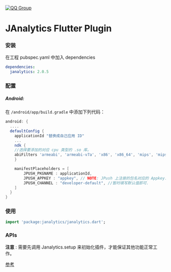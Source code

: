 [![QQ Group](https://img.shields.io/badge/QQ%20Group-862401307-red.svg)]()
# JAnalytics Flutter Plugin

### 安装

在工程 pubspec.yaml 中加入 dependencies

```yaml
dependencies:
  janalytics: 2.0.5
```

### 配置

##### Android:

在 `/android/app/build.gradle` 中添加下列代码：

```groovy
android: {
  ....
  defaultConfig {
    applicationId "替换成自己应用 ID"
    ...
    ndk {
	//选择要添加的对应 cpu 类型的 .so 库。
	abiFilters 'armeabi', 'armeabi-v7a', 'x86', 'x86_64', 'mips', 'mips64', 'arm64-v8a',        
    }

    manifestPlaceholders = [
        JPUSH_PKGNAME : applicationId,
        JPUSH_APPKEY : "appkey", // NOTE: JPush 上注册的包名对应的 Appkey.
        JPUSH_CHANNEL : "developer-default", //暂时填写默认值即可.
    ]
  }    
}
```

### 使用

```dart
import 'package:janalytics/janalytics.dart';
```

### APIs

**注意** : 需要先调用 Janalytics.setup 来初始化插件，才能保证其他功能正常工作。

 [参考](./documents/APIs.md)

